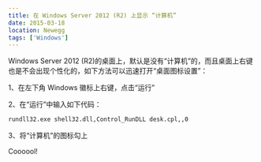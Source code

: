 ```yaml
---
title: 在 Windows Server 2012 (R2) 上显示 “计算机”
date: 2015-03-18
location: Newegg
tags: ['Windows']
---
```


Windows Server 2012 (R2)的桌面上，默认是没有“计算机”的，而且桌面上右键也是不会出现个性化的，如下方法可以迅速打开“桌面图标设置”：

1、在左下角 Windows 徽标上右键，点击“运行”

2、在“运行”中输入如下代码：

``` bash
rundll32.exe shell32.dll,Control_RunDLL desk.cpl,,0
```

3、将“计算机”的图标勾上

Coooool!
